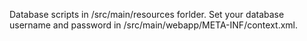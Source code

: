 Database scripts in /src/main/resources forlder.
Set your database username and password in /src/main/webapp/META-INF/context.xml.
